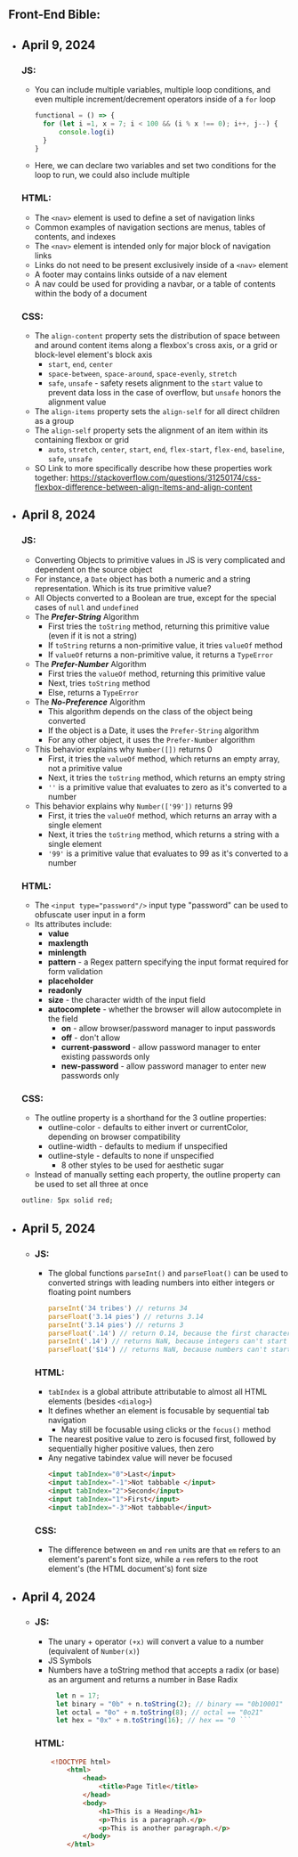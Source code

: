 ## Front-End Bible:


* ## April 9, 2024
  ### JS:
    * You can include multiple variables, multiple loop conditions, and even multiple increment/decrement operators inside of a `for` loop
      ```javascript
      functional = () => {
        for (let i =1, x = 7; i < 100 && (i % x !== 0); i++, j--) {
            console.log(i)
        }
      }
      ```
    * Here, we can declare two variables and set two conditions for the loop to run, we could also include multiple 
  ### HTML:
    * The `<nav>` element is used to define a set of navigation links
    * Common examples of navigation sections are menus, tables of contents, and indexes
    * The `<nav>` element is intended only for major block of navigation links
    * Links do not need to be present exclusively inside of a `<nav>` element
    * A footer may contains links outside of a nav element
    * A nav could be used for providing a navbar, or a table of contents within the body of a document
  ### CSS:
    * The `align-content` property sets the distribution of space between and around content items along a flexbox's cross axis, or a grid or block-level element's block axis
      * `start`, `end`, `center`
      * `space-between`, `space-around`, `space-evenly`, `stretch`
      * `safe`, `unsafe` - safety resets alignment to the `start` value to prevent data loss in the case of overflow, but `unsafe` honors the alignment value
    * The `align-items` property sets the `align-self` for all direct children as a group
    * The `align-self` property sets the alignment of an item within its containing flexbox or grid
      * `auto`, `stretch`, `center`, `start`, `end`, `flex-start`, `flex-end`, `baseline`, `safe`, `unsafe`
    * SO Link to more specifically describe how these properties work together: https://stackoverflow.com/questions/31250174/css-flexbox-difference-between-align-items-and-align-content
* ## April 8, 2024
  ### JS:
    * Converting Objects to primitive values in JS is very complicated and dependent on the source object
    * For instance, a `Date` object has both a numeric and a string representation. Which is its true primitive value?   
    * All Objects converted to a Boolean are true, except for the special cases of `null` and `undefined`
    * The <i><b>Prefer-String</b></i> Algorithm
      * First tries the `toString` method, returning this primitive value (even if it is not a string)
      * If `toString` returns a non-primitive value, it tries `valueOf` method
      * If `valueOf` returns a non-primitive value, it returns a `TypeError`
    * The <i><b>Prefer-Number</b></i> Algorithm
      * First tries the `valueOf` method, returning this primitive value
      * Next, tries `toString` method
      * Else, returns a `TypeError`
    * The <i><b>No-Preference</b></i> Algorithm
      * This algorithm depends on the class of the object being converted
      * If the object is a Date, it uses the `Prefer-String` algorithm
      * For any other object, it uses the `Prefer-Number` algorithm
    * This behavior explains why `Number([])` returns 0
      * First, it tries the `valueOf` method, which returns an empty array, not a primitive value
      * Next, it tries the `toString` method, which returns an empty string
      * `''` is a primitive value that evaluates to zero as it's converted to a number
    * This behavior explains why `Number(['99'])` returns 99
      * First, it tries the `valueOf` method, which returns an array with a single element
      * Next, it tries the `toString` method, which returns a string with a single element
      * `'99'` is a primitive value that evaluates to 99 as it's converted to a number
    ### HTML:
    * The `<input type="password"/>` input type "password" can be used to obfuscate user input in a form
    * Its attributes include:
      * **value**
      * **maxlength**
      * **minlength**
      * **pattern** - a Regex pattern specifying the input format required for form validation
      * **placeholder** 
      * **readonly**
      * **size** - the character width of the input field
      * **autocomplete** - whether the browser will allow autocomplete in the field
        * **on** - allow browser/password manager to input passwords
        * **off** - don't allow
        * **current-password** - allow password manager to enter existing passwords only
        * **new-password** - allow password manager to enter new passwords only  
    ### CSS:
    * The outline property is a shorthand for the 3 outline properties:
      * outline-color - defaults to either invert or currentColor, depending on browser compatibility
      * outline-width - defaults to medium if unspecified
      * outline-style - defaults to none if unspecified
        * 8 other styles to be used for aesthetic sugar
    * Instead of manually setting each property, the outline property can be used to set all three at once
    ```css
    outline: 5px solid red;
    ```


* ## April 5, 2024
  * ### JS:
    * The global functions `parseInt()` and `parseFloat()` can be used to converted strings with leading numbers into either integers or floating point numbers
      ```javascript
      parseInt('34 tribes') // returns 34
      parseFloat('3.14 pies') // returns 3.14
      parseInt('3.14 pies') // returns 3
      parseFloat('.14') // return 0.14, because the first character is NaN
      parseInt('.14') // returns NaN, because integers can't start with '.'
      parseFloat('$14') // returns NaN, because numbers can't start with '$'

    ### HTML:
    * `tabIndex` is a global attribute attributable to almost all HTML elements (besides `<dialog>`)
    * It defines whether an element is focusable by sequential tab navigation
      * May still be focusable using clicks or the `focus()` method
    * The nearest positive value to zero is focused first, followed by sequentially higher positive values, then zero
    * Any negative tabindex value will never be focused
      ```html
      <input tabIndex="0">Last</input>
      <input tabIndex="-1">Not tabbable </input>
      <input tabIndex="2">Second</input>
      <input tabIndex="1">First</input>
      <input tabIndex="-3">Not tabbable</input>

    ### CSS:
    * The difference between `em` and `rem` units are that `em` refers to an element's parent's font size, while a `rem` refers to the root element's (the HTML document's) font size

* ## April 4, 2024
  * ### JS:
    * The unary + operator `(+x)` will convert a value to a number (equivalent of `Number(x)`)
    * JS Symbols
    * Numbers have a toString method that accepts a radix (or base) as an argument and returns a number in Base Radix  
      ```javascript
        let n = 17;    
        let binary = "0b" + n.toString(2); // binary == "0b10001"  
        let octal = "0o" + n.toString(8); // octal == "0o21"  
        let hex = "0x" + n.toString(16); // hex == "0 ```
    ### HTML:
    ```html
        <!DOCTYPE html>
            <html>
                <head>
                    <title>Page Title</title>
                </head>
                <body>
                    <h1>This is a Heading</h1>
                    <p>This is a paragraph.</p>
                    <p>This is another paragraph.</p>
                </body>
            </html>



